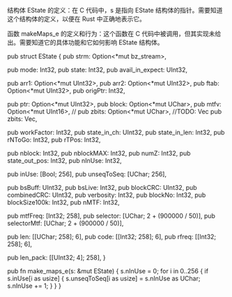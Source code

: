 
结构体 EState 的定义：在 C 代码中，s 是指向 EState 结构体的指针。需要知道这个结构体的定义，以便在 Rust 中正确地表示它。

函数 makeMaps_e 的定义和行为：这个函数在 C 代码中被调用，但其实现未给出。需要知道它的具体功能和它如何影响 EState 结构体。



pub struct EState {
 pub   strm: Option<*mut bz_stream>,

 pub   mode: Int32,
 pub  state: Int32,
 pub  avail_in_expect: UInt32,

 pub   arr1: Option<*mut UInt32>,
 pub   arr2: Option<*mut UInt32>,
 pub   ftab: Option<*mut UInt32>,
 pub   origPtr: Int32,

 pub   ptr: Option<*mut UInt32>,
 pub   block: Option<*mut UChar>,
 pub   mtfv: Option<*mut UInt16>,
//  pub   zbits: Option<*mut UChar>, //TODO: Vec<u8>
    pub zbits: Vec<u8>,

 pub   workFactor: Int32,
 pub   state_in_ch: UInt32,
 pub   state_in_len: Int32,
 pub   rNToGo: Int32, 
 pub   rTPos: Int32,

 pub   nblock: Int32,
 pub   nblockMAX: Int32,
 pub   numZ: Int32,
 pub   state_out_pos: Int32,
 pub   nInUse: Int32,

 pub   inUse: [Bool; 256],
 pub   unseqToSeq: [UChar; 256],

 pub   bsBuff: UInt32,
 pub   bsLive: Int32,
 pub   blockCRC: UInt32,
 pub   combinedCRC: UInt32,
 pub   verbosity: Int32,
 pub   blockNo: Int32,
 pub   blockSize100k: Int32,
 pub   nMTF: Int32,
 
 pub   mtfFreq: [Int32; 258],
 pub   selector: [UChar; 2 + (900000 / 50)],
 pub   selectorMtf: [UChar; 2 + (900000 / 50)],

 pub  len: [[UChar; 258]; 6],
 pub  code: [[Int32; 258]; 6],
 pub  rfreq: [[Int32; 258]; 6],

 pub  len_pack: [[UInt32; 4]; 258],
}


pub fn make_maps_e(s: &mut EState) {
    s.nInUse = 0;
    for i in 0..256 {
        if s.inUse[i as usize] {
            s.unseqToSeq[i as usize] = s.nInUse as UChar;
            s.nInUse += 1;
        }
    }
}